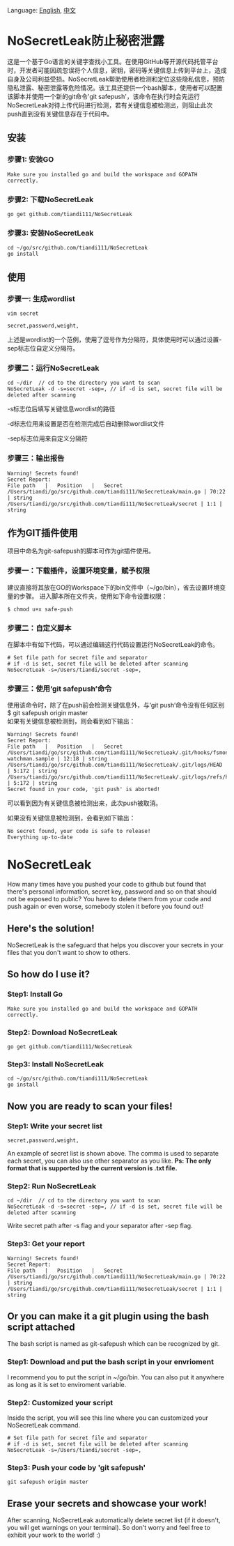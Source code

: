 Language: [English](#NoSecretLeak), [中文](#NoSecretLeak防止秘密泄露)
# NoSecretLeak防止秘密泄露
这是一个基于Go语言的关键字查找小工具。在使用GitHub等开源代码托管平台时，开发者可能因疏忽误将个人信息，密钥，密码等关键信息上传到平台上，造成自身及公司利益受损。NoSecretLeak帮助使用者检测和定位这些隐私信息，预防隐私泄露、秘密泄露等危险情况。该工具还提供一个bash脚本，使用者可以配置该脚本并使用一个新的git命令'git safepush'，该命令在执行时会先运行NoSecretLeak对待上传代码进行检测，若有关键信息被检测出，则阻止此次push直到没有关键信息存在于代码中。

## 安装
### 步骤1: 安装GO
    Make sure you installed go and build the workspace and GOPATH correctly.
### 步骤2: 下载NoSecretLeak
    go get github.com/tiandi111/NoSecretLeak
### 步骤3: 安装NoSecretLeak
    cd ~/go/src/github.com/tiandi111/NoSecretLeak
    go install
    
## 使用
### 步骤一: 生成wordlist
    vim secret
    
    secret,password,weight,
上述是wordlist的一个范例，使用了逗号作为分隔符，具体使用时可以通过设置-sep标志位自定义分隔符。
### 步骤二：运行NoSecretLeak
    cd ~/dir  // cd to the directory you want to scan
    NoSecretLeak -d -s=secret -sep=, // if -d is set, secret file will be deleted after scanning
-s标志位后填写关键信息wordlist的路径

-d标志位用来设置是否在检测完成后自动删除wordlist文件

-sep标志位用来自定义分隔符
### 步骤三：输出报告
    Warning! Secrets found!
    Secret Report:
    File path   |   Position   |   Secret
    /Users/tiandi/go/src/github.com/tiandi111/NoSecretLeak/main.go | 70:22 | string
    /Users/tiandi/go/src/github.com/tiandi111/NoSecretLeak/secret | 1:1 | string

## 作为GIT插件使用
项目中命名为git-safepush的脚本可作为git插件使用。
### 步骤一：下载插件，设置环境变量，赋予权限
建议直接将其放在GO的Workspace下的bin文件中（~/go/bin），省去设置环境变量的步骤。
进入脚本所在文件夹，使用如下命令设置权限：

    $ chmod u+x safe-push
### 步骤二：自定义脚本
在脚本中有如下代码，可以通过编辑这行代码设置运行NoSecretLeak的命令。

    # Set file path for secret file and separator
    # if -d is set, secret file will be deleted after scanning
    NoSecretLeak -s=/Users/tiandi/secret -sep=,
    
### 步骤三：使用‘git safepush’命令
使用该命令时，除了在push前会检测关键信息外，与‘git push’命令没有任何区别
    $ git safepush origin master    
如果有关键信息被检测到，则会看到如下输出：

    Warning! Secrets found!
    Secret Report: 
    File path   |   Position   |   Secret
    /Users/tiandi/go/src/github.com/tiandi111/NoSecretLeak/.git/hooks/fsmonitor-watchman.sample | 12:18 | string
    /Users/tiandi/go/src/github.com/tiandi111/NoSecretLeak/.git/logs/HEAD | 5:172 | string
    /Users/tiandi/go/src/github.com/tiandi111/NoSecretLeak/.git/logs/refs/heads/master | 5:172 | string
    Secret found in your code, 'git push' is aborted!

可以看到因为有关键信息被检测出来，此次push被取消。

如果没有关键信息被检测到，会看到如下输出：
    
    No secret found, your code is safe to release!
    Everything up-to-date


# NoSecretLeak
How many times have you pushed your code to github but found that there's personal information, secret key, password and so on
that should not be exposed to public? You have to delete them from your code and push again or even worse, somebody stolen it before
you found out!

## Here's the solution!
NoSecretLeak is the safeguard that helps you discover your secrets in your files that you don't want to show to others.

## So how do I use it?
### Step1: Install Go 
    Make sure you installed go and build the workspace and GOPATH correctly.
### Step2: Download NoSecretLeak
    go get github.com/tiandi111/NoSecretLeak
### Step3: Install NoSecretLeak
    cd ~/go/src/github.com/tiandi111/NoSecretLeak
    go install
## Now you are ready to scan your files!
### Step1: Write your secret list
    secret,password,weight,
An example of secret list is shown above. The comma is used to separate each secret, you can also use other separator as you like.
**Ps: The only format that is supported by the current version is .txt file.**
### Step2: Run NoSecretLeak
    cd ~/dir  // cd to the directory you want to scan
    NoSecretLeak -d -s=secret -sep=, // if -d is set, secret file will be deleted after scanning
Write secret path after -s flag and your separator after -sep flag.
### Step3: Get your report 
    Warning! Secrets found!
    Secret Report:
    File path   |   Position   |   Secret
    /Users/tiandi/go/src/github.com/tiandi111/NoSecretLeak/main.go | 70:22 | string
    /Users/tiandi/go/src/github.com/tiandi111/NoSecretLeak/secret | 1:1 | string
## Or you can make it a git plugin using the bash script attached
The bash script is named as git-safepush which can be recognized by git. 
### Step1: Download and put the bash script in your envrioment
I recommend you to put the script in ~/go/bin. You can also put it anywhere as long as it is set to enviroment variable.
### Step2: Customized your script
Inside the script, you will see this line where you can customized your NoSecretLeak command.

    # Set file path for secret file and separator
    # if -d is set, secret file will be deleted after scanning
    NoSecretLeak -s=/Users/tiandi/secret -sep=,
    
### Step3: Push your code by 'git safepush'
    git safepush origin master
## Erase your secrets and showcase your work!
After scanning, NoSecretLeak automatically delete secret list (if it doesn't, you will get warnings on your terminal). So don't worry and feel free to exhibit your work to the world!
    :)
